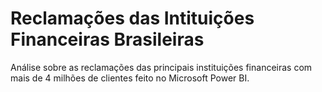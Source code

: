 # Reclamações das Intituições Financeiras Brasileiras
Análise sobre as reclamações das principais instituições financeiras com mais de 4 milhões de clientes feito no Microsoft Power BI.
